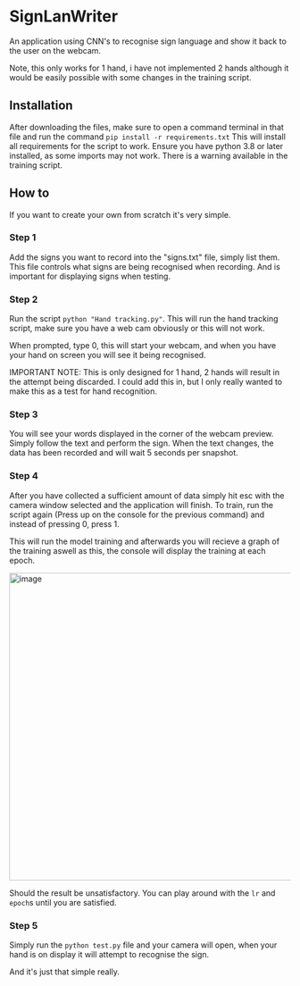 # SignLanWriter
An application using CNN's to recognise sign language and show it back to the user on the webcam.

Note, this only works for 1 hand, i have not implemented 2 hands although it would be easily possible with some changes in the training script.

## Installation

After downloading the files, make sure to open a command terminal in that file and run the command ```pip install -r requirements.txt``` This will install all requirements for the script to work.
Ensure you have python 3.8 or later installed, as some imports may not work. There is a warning available in the training script.

## How to

If you want to create your own from scratch it's very simple.

### Step 1

Add the signs you want to record into the "signs.txt" file, simply list them. This file controls what signs are being recognised when recording. And is important for displaying signs when testing.

### Step 2

Run the script ```python "Hand tracking.py"```. This will run the hand tracking script, make sure you have a web cam obviously or this will not work.

When prompted, type 0, this will start your webcam, and when you have your hand on screen you will see it being recognised. 

IMPORTANT NOTE:
This is only designed for 1 hand, 2 hands will result in the attempt being discarded. I could add this in, but I only really wanted to make this as a test for hand recognition.

### Step 3

You will see your words displayed in the corner of the webcam preview. Simply follow the text and perform the sign. When the text changes, the data has been recorded and will wait 5 seconds per snapshot.

### Step 4

After you have collected a sufficient amount of data simply hit esc with the camera window selected and the application will finish. To train, run the script again (Press up on the console for the previous command) and instead of pressing 0, press 1.

This will run the model training and afterwards you will recieve a graph of the training aswell as this, the console will display the training at each epoch.

<img width="636" height="551" alt="image" src="https://github.com/user-attachments/assets/143e32a0-a963-44b1-b33d-7e78a428d1f0" />

Should the result be unsatisfactory. You can play around with the ```lr``` and ```epoch```s until you are satisfied.

### Step 5

Simply run the ```python test.py``` file and your camera will open, when your hand is on display it will attempt to recognise the sign.

And it's just that simple really.
